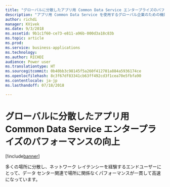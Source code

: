 ```yaml
---
title: "グローバルに分散したアプリ用 Common Data Service エンタープライズのパフォーマンスの向上"
description: "アプリ用 Common Data Service を使用するグローバル企業のための機能強化"
author: richdi
manager: KVivek
ms.date: 9/3/2018
ms.assetid: 9b1c1f60-ce73-e811-a96b-000d3a18c83b
ms.topic: article
ms.prod: 
ms.service: business-applications
ms.technology: 
ms.author: RICHDI
audience: Power user
ms.translationtype: HT
ms.sourcegitcommit: 0b40bb3c98145f5a260f412701a884a5936174ce
ms.openlocfilehash: 8c3f67df83341cb63ff492cd3f1cea70e5fbfa90
ms.contentlocale: ja-jp
ms.lasthandoff: 07/18/2018

---
```

# <a name="increased-performance-for-globally-distributed-common-data-service-for-apps-enterprises"></a>グローバルに分散したアプリ用 Common Data Service エンタープライズのパフォーマンスの向上


[!include[banner](../../includes/banner.md)]

多くの場所に分散し、ネットワーク レイテンシーを経験するエンドユーザーにとって、データ センター関連で場所に関係なくパフォーマンスが一貫して高速になっています。

